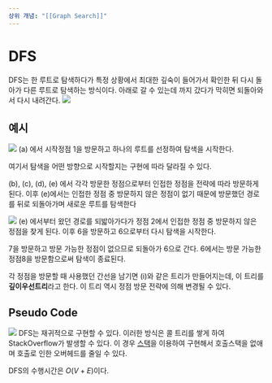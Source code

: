 ```yaml
---
상위 개념: "[[Graph Search]]"
---
```

# DFS
DFS는 한 루트로 탐색하다가 특정 상황에서 최대한 깊숙이 들어가서 확인한 뒤 다시 돌아가 다른 루트로 탐색하는 방식이다. 아래로 갈 수 있는데 까지 갔다가 막히면 되돌아와서 다시 내려간다.
![](https://i.imgur.com/ErLGhpm.png)

## 예시
![](https://i.imgur.com/NlUF5cj.png)
(a) 에서 시작정점 1을 방문하고 하나의 루트를 선정하여 탐색을 시작한다.

여기서 탐색을 어떤 방향으로 시작할지는 구현에 따라 달라질 수 있다.

(b), (c), (d), (e) 에서 각각 방문한 정점으로부터 인접한 정점을 전략에 따라 방문하게 된다. 이후 (e)에서는 인접한 정점 중 방문하지 않은 정점이 없기 때문에 방문했던 경로를 뒤로 되돌아가며 새로운 루트를 탐색한다

![](https://i.imgur.com/jOicJzN.png)
(e) 에서부터 왔던 경로를 되밟아가다가 정점 2에서 인접한 정점 중 방문하지 않은 정점을 찾게 된다. 이후 6을 방문하고 6으로부터 다시 탐색을 시작한다.

7을 방문하고 방문 가능한 정점이 없으므로 되돌아가 6으로 간다. 6에서는 방문 가능한 정점8을 방문함으로써 탐색이 종료된다.

각 정점을 방문할 때 사용했던 간선을 남기면 (i)와 같은 트리가 만들어지는데, 이 트리를 **깊이우선트리**라고 한다. 이 트리 역시 정점 방문 전략에 의해 변경될 수 있다.

## Pseudo Code
![](https://i.imgur.com/V7r1wJb.png)
DFS는 재귀적으로 구현할 수 있다. 이러한 방식은 콜 트리를 쌓게 하여 StackOverflow가 발생할 수 있다. 이 경우 [스택](Stack)을 이용하여 구현해서 호출스택을 없애며 호출로 인한 오버헤드를 줄일 수 있다.

DFS의 수행시간은 $O(V+E)$이다.